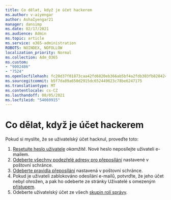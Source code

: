 ```yaml
---
title: Co dělat, když je účet hackerem
ms.author: v-aiyengar
author: AshaIyengar21
manager: dansimp
ms.date: 02/17/2021
ms.audience: Admin
ms.topic: article
ms.service: o365-administration
ROBOTS: NOINDEX, NOFOLLOW
localization_priority: Normal
ms.collection: Adm_O365
ms.custom:
- "9002486"
- "7524"
ms.openlocfilehash: fc20d37f01873caa42fd6820eb366ab5bf4a2fdb303fb82842435d84da067f26
ms.sourcegitcommit: b5f7da89a650d2915dc652449623c78be6247175
ms.translationtype: MT
ms.contentlocale: cs-CZ
ms.lasthandoff: 08/05/2021
ms.locfileid: "54069915"
---
```

# <a name="what-to-do-when-an-account-is-hacked"></a>Co dělat, když je účet hackerem

Pokud si myslíte, že se uživatelský účet hacknul, proveďte toto:

1. [Resetujte heslo uživatele](https://go.microsoft.com/fwlink/?linkid=2103704) *okamžitě*. Nové heslo neposílejte uživateli e-mailem.
1. [Odeberte všechny podezřelé adresy pro přeposílání](https://go.microsoft.com/fwlink/?linkid=2103705) nastavené v poštovní schránce.
1. [Odeberte pravidla přeposílání](https://go.microsoft.com/fwlink/?linkid=2103706) nastavená v poštovní schránce.
1. Pokud je uživateli zablokováno odesílání e-mailů, potvrďte, že jeho účet nebyl ohrožen, a pak ho odeberte ze stránky Uživatelé s omezeným [přístupem](https://go.microsoft.com/fwlink/?linkid=2103706).
1. Odeberte uživatelský účet ze všech [skupin rolí správy](https://go.microsoft.com/fwlink/?linkid=2092294).